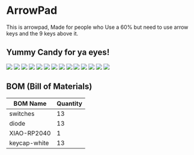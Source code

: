 # ArrowPad
This is arrowpad, Made for people who Use a 60% but need to use arrow keys and the 9 keys above it.

## Yummy Candy for ya eyes!
![](Images/Screenshot%202025-08-29%20113445.png)
![](Images/Screenshot%202025-08-29%20113517.png)
![](Images/Screenshot%202025-08-31%20100419.png)
![](Images/Screenshot%202025-08-31%20100435.png)
![](Images/Screenshot%202025-08-31%20100448.png)
![](Images/Screenshot%202025-08-31%20100501.png)
![](Images/Screenshot%202025-08-31%20100506%20-%20Copy.png)
![](Images/Screenshot%202025-08-31%20100530%20-%20Copy.png)
![](Images/Screenshot%202025-08-31%20100546.png)
![](Images/Screenshot%202025-08-31%20100553.png)
![](Images/Screenshot%202025-08-31%20100603.png)
![](Images/Screenshot%202025-08-31%20101148.png)
![](Images/Screenshot%202025-08-31%20101158.png)
![](Images/Screenshot%202025-08-31%20101202.png)

## BOM (Bill of Materials)

| BOM Name     | Quantity |
| ------------ | -------- |
| switches     | 13       |
| diode        | 13       |
| XIAO-RP2040  | 1        |
| keycap-white | 13       |
